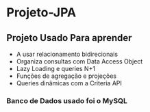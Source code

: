 # Projeto-JPA

## Projeto Usado Para aprender
- A usar relacionamento bidirecionais
- Organiza consultas com Data Access Object
- Lazy Loading e queries N+1
- Funções de agregação e projeções
- Queries dinâmicas com a Criteria API

### Banco de Dados usado foi o MySQL

